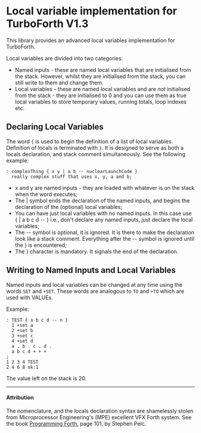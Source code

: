 # Local variable implementation for TurboForth V1.3
This library provides an advanced local variables implementation for TurboForth.

Local variables are divided into two categories:

* Named inputs - these are named local variables that are initialised from the stack. However, whilst they are initialised from the stack, you can still write to them and change them. 
* Local variables - these are named local variables and are _not_ initialised from the stack - they are initialised to 0 and you can use them as true local variables to store temporary values, running totals, loop indexes etc.

## Declaring Local Variables

The word `{` is used to begin the definition of a list of local variables. Definition of locals is terminated with `}`. It is designed to serve as both a locals declaration, and stack comment simultaneously. See the following example:

```
: complexThing { x y | a b -- nuclearLaunchCode }
  really complex stuff that uses x, y, a and b;
```

* x and y are named inputs - they are loaded with whatever is on the stack when the word executes;
* The | symbol ends the declaration of the named inputs, and begins the declaration of the (optional) local variables;
* You can have just local variables with no named inputs. In this case use { | a b c d -- } i.e., don't declare any named inputs, just declare the local variables;
* The -- symbol is optional, it is ignored. It is there to make the declaration look like a stack comment. Everything after the -- symbol is ignored until the } is encountered;
* The } character is mandatory. It signals the end of the declaration.

## Writing to Named Inputs and Local Variables

Named inputs and local variables can be changed at any time using the words `SET` and `+SET`. These words are analogous to `TO` and `+TO` which are used with VALUEs.

Example:

```
: TEST { a b c d -- n } 
  1 +set a
  2 +set b
  3 +set c
  4 +set d
  a . b . c . d .
  a b c d + + +
;
1 2 3 4 TEST
2 4 6 8 ok:1
```

The value left on the stack is 20.

---

#### Attribution

The nomenclature, and the locals declaration syntax are shamelessly stolen from Microprocessor Engineering's (MPE) excellent VFX Forth system. See the book [Programming Forth](https://www.mpeforth.com/arena/ProgramForth.pdf), page 101, by Stephen Pelc. 
